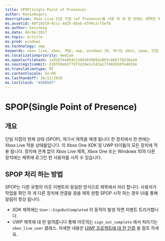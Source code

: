 ```yaml
---
title: SPOP(Single Point of Presence)
author: KevinAsgari
description: Xbox Live 단일 지점 (of Presence)를 사용 하 여 한 번에는 제목만 하나의 장치에서 재생 될 수 있도록 하는 방법을 알아봅니다.
ms.assetid: 40f19319-9ccc-4d35-85eb-4749c2cf5ef8
ms.author: kevinasg
ms.date: 04/04/2017
ms.topic: article
ms.prod: windows
ms.technology: uwp
keywords: xbox live, xbox, 게임, uwp, windows 10, 하나는 xbox, spop, 단일 액세스 지점을 상태
ms.localizationpriority: medium
ms.openlocfilehash: 1ad187ea8645138d3076892e893cb0b770236ae8
ms.sourcegitcommit: d10fb9eb5f75f2d10e1c543a177402b50fe4019e
ms.translationtype: MT
ms.contentlocale: ko-KR
ms.lasthandoff: 10/12/2018
ms.locfileid: "4568567"
---
```

# <a name="single-point-of-presence-spop"></a>SPOP(Single Point of Presence)

## <a name="overview"></a>개요
단일 지점의 현재 상태 (SPOP), 여기서 제목을 재생 됩니다 한 장치에서 한 번에는 Xbox Live 적용 상태를입니다. 이 Xbox One XDK 및 UWP 타이틀이 모든 장치에 적용 됩니다.
장치에 관계 없이 Xbox Live 제목, Xbox One 또는 Windows 10의 다른 장치에는 제목에 로그인 한 사용자를 시작 수 있습니다.

## <a name="how-to-handle-spop"></a>SPOP 처리 하는 방법
SPOP는 다른 유형의 아웃 이벤트와 동일한 방식으로 제목에서 처리 합니다. 사용자가 작업을 확인 하 게 다른 장치에 연결을 끊을 제목 원할 SPOP 시작 하는 경우 UI를 통해 알림이 항상 됩니다.

* XDK 제목에는 `User::SignOutCompleted` 이 동작이 발생 하면 이벤트 트리거합니다.
* UWP 제목에 대 한 알려줍니다 통해 아웃의는 `sign_out_complete` 에서 처리기는 `xbox_live_user` 클래스. 자세한 내용은 [UWP 프로젝트에 대 한 인증](authentication-for-UWP-projects.md) 을 참조 하세요.

